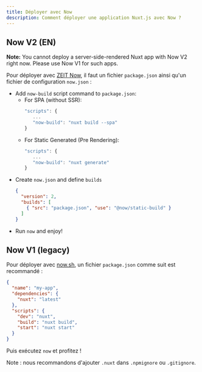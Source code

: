 ```yaml
---
title: Déployer avec Now
description: Comment déployer une application Nuxt.js avec Now ?
---
```


## Now V2 (EN)

**Note:** You cannot deploy a server-side-rendered Nuxt app with Now V2 right now. Please use Now V1 for such apps.

Pour déployer avec [ZEIT Now](https://zeit.co/now), il faut un fichier `package.json` ainsi qu'un fichier de configuration `now.json` :

* Add `now-build` script command to `package.json`:
  * For SPA (without SSR):
    ```js
    "scripts": {
       ...
       "now-build": "nuxt build --spa"
    }
    ```
  * For Static Generated (Pre Rendering):
    ```js
    "scripts": {
       ...
       "now-build": "nuxt generate"
    }
    ```
* Create `now.json` and define `builds`
  ```json
  {
    "version": 2,
    "builds": [
      { "src": "package.json", "use": "@now/static-build" }
    ]
  }
  ```
* Run `now` and enjoy!

## Now V1 (legacy)

Pour déployer avec [now.sh](https://zeit.co/now), un fichier `package.json` comme suit est recommandé :

```json
{
  "name": "my-app",
  "dependencies": {
    "nuxt": "latest"
  },
  "scripts": {
    "dev": "nuxt",
    "build": "nuxt build",
    "start": "nuxt start"
  }
}
```

Puis exécutez `now` et profitez !

Note : nous recommandons d'ajouter `.nuxt` dans `.npmignore` ou `.gitignore`.
